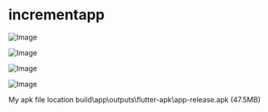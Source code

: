 # incrementapp

![Image](https://github.com/user-attachments/assets/2b7f320b-da96-4ead-8486-370321b5b5f1)

![Image](https://github.com/user-attachments/assets/ebe1ab2d-7718-45d2-8729-d6622cb53282)

![Image](https://github.com/user-attachments/assets/4cbec9ce-304e-49fc-9de7-6e06afd52f26)

![Image](https://github.com/user-attachments/assets/33ed5c6c-69f8-4f4e-9c04-8d977d655e05)

My apk file location build\app\outputs\flutter-apk\app-release.apk (47.5MB)
